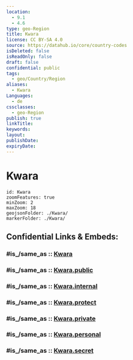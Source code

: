 ```yaml
---
location:
  - 9.1
  - 4.6
type: geo-Region
title: Kwara
license: CC BY-SA 4.0
source: https://datahub.io/core/country-codes
isDeleted: false
isReadOnly: false
draft: false
confidential: public
tags:
  - geo/Country/Region
aliases:
  - Kwara
Languages:
  - de
cssclasses:
  - geo-Region
publish: true
linkTitle:
keywords:
layout:
publishDate:
expiryDate:
---
```


# Kwara

```leaflet
id: Kwara
zoomFeatures: true 
minZoom: 2 
maxZoom: 18
geojsonFolder: ./Kwara/
markerFolder: ./Kwara/
```


## Confidential Links & Embeds: 

### #is_/same_as :: [Kwara](/_Standards/Earth/Continent/Africa/Africa~Central/Nigeria/Zones~Nigeria/Nigeria~North-Central/Kwara.md) 

### #is_/same_as :: [Kwara.public](/_public/Earth/Continent/Africa/Africa~Central/Nigeria/Zones~Nigeria/Nigeria~North-Central/Kwara.public.md) 

### #is_/same_as :: [Kwara.internal](/_internal/Earth/Continent/Africa/Africa~Central/Nigeria/Zones~Nigeria/Nigeria~North-Central/Kwara.internal.md) 

### #is_/same_as :: [Kwara.protect](/_protect/Earth/Continent/Africa/Africa~Central/Nigeria/Zones~Nigeria/Nigeria~North-Central/Kwara.protect.md) 

### #is_/same_as :: [Kwara.private](/_private/Earth/Continent/Africa/Africa~Central/Nigeria/Zones~Nigeria/Nigeria~North-Central/Kwara.private.md) 

### #is_/same_as :: [Kwara.personal](/_personal/Earth/Continent/Africa/Africa~Central/Nigeria/Zones~Nigeria/Nigeria~North-Central/Kwara.personal.md) 

### #is_/same_as :: [Kwara.secret](/_secret/Earth/Continent/Africa/Africa~Central/Nigeria/Zones~Nigeria/Nigeria~North-Central/Kwara.secret.md)

